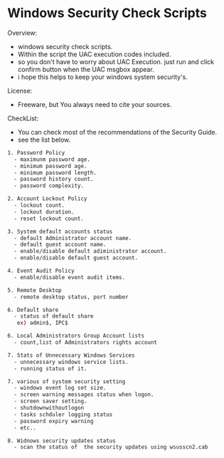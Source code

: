 # Windows Security Check Scripts

Overview:
- windows security check scripts.
- Within the script the UAC execution codes included. 
- so you don't have to worry about UAC Execution. just run and click confirm button when the UAC msgbox appear.
- i hope this helps to keep your windows system security's.

License:
 - Freeware, but You always need to cite your sources.

CheckList:
- You can check most of the recommendations of the Security Guide.
- see the list below.

```sh
1. Password Policy
  - maximunm password age.
  - minimum password age.
  - minimum password length.
  - password history count.
  - password complexity.

2. Account Lockout Policy
  - lockout count.
  - lockout duration.
  - reset lockout count.

3. System default accounts status
  - default Administrator account name.
  - default guest account name.
  - enable/disable default adiministrator account.
  - enable/disable default guest account.

4. Event Audit Policy
  - enable/disable event audit items.

5. Remote Desktop
  - remote desktop status, port number

6. Default share 
  - status of default share 
   ex) admin$, IPC$

6. Local Administrators Group Account lists
  - count,list of Administrators rights account 

7. Stats of Unnecessary Windows Services
  - unnecessary windows service lists.
  - running status of it. 

7. various of system security setting
  - windows event log set size.
  - screen warning messages status when logon.
  - screen saver setting.
  - shutdownwithoutlogon
  - tasks schduler logging status
  - password expiry warning 
  - etc..

8. Widnows security updates status
  - scan the status of  the security updates using wsusscn2.cab
```
